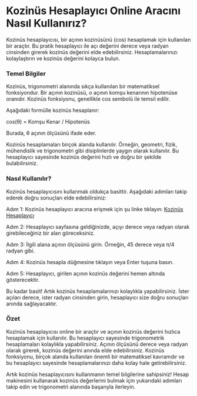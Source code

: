 Kozinüs Hesaplayıcı Online Aracını Nasıl Kullanırız?
====================================================

Kozinüs hesaplayıcısı, bir açının kozinüsünü (cos) hesaplamak için kullanılan bir araçtır. Bu pratik hesaplayıcı ile açı değerini derece veya radyan cinsinden girerek kozinüs değerini elde edebilirsiniz. Hesaplamalarınızı kolaylaştırın ve kozinüs değerini kolayca bulun.

### Temel Bilgiler

Kozinüs, trigonometri alanında sıkça kullanılan bir matematiksel fonksiyondur. Bir açının kozinüsü, o açının komşu kenarının hipotenüse oranıdır. Kozinüs fonksiyonu, genellikle cos sembolü ile temsil edilir.

Aşağıdaki formülle kozinüs hesaplanır:

cos(θ) = Komşu Kenar / Hipotenüs

Burada, θ açının ölçüsünü ifade eder.

Kozinüs hesaplamaları birçok alanda kullanılır. Örneğin, geometri, fizik, mühendislik ve trigonometri gibi disiplinlerde yaygın olarak kullanılır. Bu hesaplayıcı sayesinde kozinüs değerini hızlı ve doğru bir şekilde bulabilirsiniz.

### Nasıl Kullanılır?

Kozinüs hesaplayıcısını kullanmak oldukça basittir. Aşağıdaki adımları takip ederek doğru sonuçları elde edebilirsiniz:

Adım 1: Kozinüs hesaplayıcı aracına erişmek için şu linke tıklayın: [Kozinüs Hesaplayıcı](https://www.onlinecalculatorsfree.com/tr/math/cos-calculator.html)

Adım 2: Hesaplayıcı sayfasına geldiğinizde, açıyı derece veya radyan olarak girebileceğiniz bir alan göreceksiniz.

Adım 3: İlgili alana açının ölçüsünü girin. Örneğin, 45 derece veya π/4 radyan gibi.

Adım 4: Kozinüs hesapla düğmesine tıklayın veya Enter tuşuna basın.

Adım 5: Hesaplayıcı, girilen açının kozinüs değerini hemen altında gösterecektir.

Bu kadar basit! Artık kozinüs hesaplamalarınızı kolaylıkla yapabilirsiniz. İster açıları derece, ister radyan cinsinden girin, hesaplayıcı size doğru sonuçları anında sağlayacaktır.

### Özet

Kozinüs hesaplayıcısı online bir araçtır ve açının kozinüs değerini hızlıca hesaplamak için kullanılır. Bu hesaplayıcı sayesinde trigonometrik hesaplamaları kolaylıkla yapabilirsiniz. Açının ölçüsünü derece veya radyan olarak girerek, kozinüs değerini anında elde edebilirsiniz. Kozinüs fonksiyonu, birçok alanda kullanılan önemli bir matematiksel kavramdır ve bu hesaplayıcı sayesinde hesaplamalarınızı daha kolay hale getirebilirsiniz.

Artık kozinüs hesaplayıcısını kullanmanın temel bilgilerine sahipsiniz! Hesap makinesini kullanarak kozinüs değerlerini bulmak için yukarıdaki adımları takip edin ve trigonometri alanında başarıyla ilerleyin.